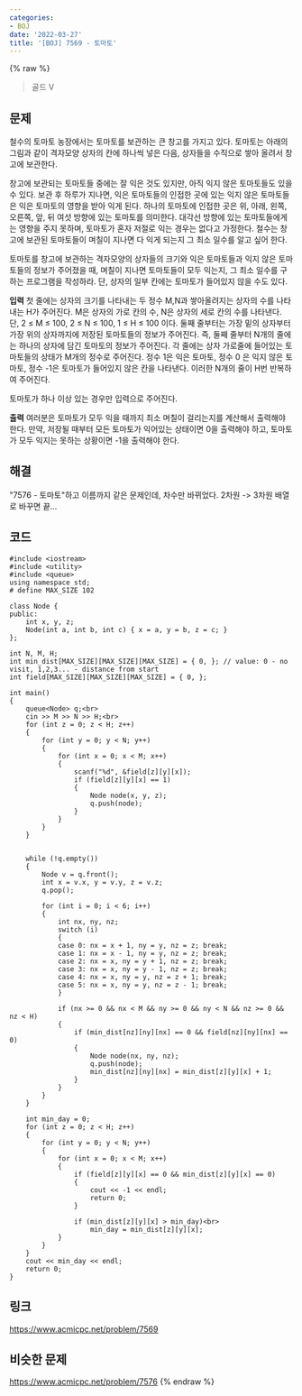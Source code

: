 ```yaml
---
categories:
- BOJ
date: '2022-03-27'
title: '[BOJ] 7569 - 토마토'
---
```


{% raw %}
> 골드 V<br>

## 문제
철수의 토마토 농장에서는 토마토를 보관하는 큰 창고를 가지고 있다. 토마토는 아래의 그림과 같이 격자모양 상자의 칸에 하나씩 넣은 다음, 상자들을 수직으로 쌓아 올려서 창고에 보관한다.

창고에 보관되는 토마토들 중에는 잘 익은 것도 있지만, 아직 익지 않은 토마토들도 있을 수 있다. 보관 후 하루가 지나면, 익은 토마토들의 인접한 곳에 있는 익지 않은 토마토들은 익은 토마토의 영향을 받아 익게 된다. 하나의 토마토에 인접한 곳은 위, 아래, 왼쪽, 오른쪽, 앞, 뒤 여섯 방향에 있는 토마토를 의미한다. 대각선 방향에 있는 토마토들에게는 영향을 주지 못하며, 토마토가 혼자 저절로 익는 경우는 없다고 가정한다. 철수는 창고에 보관된 토마토들이 며칠이 지나면 다 익게 되는지 그 최소 일수를 알고 싶어 한다.

토마토를 창고에 보관하는 격자모양의 상자들의 크기와 익은 토마토들과 익지 않은 토마토들의 정보가 주어졌을 때, 며칠이 지나면 토마토들이 모두 익는지, 그 최소 일수를 구하는 프로그램을 작성하라. 단, 상자의 일부 칸에는 토마토가 들어있지 않을 수도 있다.

**입력**
첫 줄에는 상자의 크기를 나타내는 두 정수 M,N과 쌓아올려지는 상자의 수를 나타내는 H가 주어진다. M은 상자의 가로 칸의 수, N은 상자의 세로 칸의 수를 나타낸다. 단, 2 ≤ M ≤ 100, 2 ≤ N ≤ 100, 1 ≤ H ≤ 100 이다. 둘째 줄부터는 가장 밑의 상자부터 가장 위의 상자까지에 저장된 토마토들의 정보가 주어진다. 즉, 둘째 줄부터 N개의 줄에는 하나의 상자에 담긴 토마토의 정보가 주어진다. 각 줄에는 상자 가로줄에 들어있는 토마토들의 상태가 M개의 정수로 주어진다. 정수 1은 익은 토마토, 정수 0 은 익지 않은 토마토, 정수 -1은 토마토가 들어있지 않은 칸을 나타낸다. 이러한 N개의 줄이 H번 반복하여 주어진다.

토마토가 하나 이상 있는 경우만 입력으로 주어진다.

**출력**
여러분은 토마토가 모두 익을 때까지 최소 며칠이 걸리는지를 계산해서 출력해야 한다. 만약, 저장될 때부터 모든 토마토가 익어있는 상태이면 0을 출력해야 하고, 토마토가 모두 익지는 못하는 상황이면 -1을 출력해야 한다.

##  해결
"7576 - 토마토"하고 이름까지 같은 문제인데, 차수만 바뀌었다. 2차원 -> 3차원 배열로 바꾸면 끝...<br>

## 코드
```
#include <iostream>
#include <utility>
#include <queue>
using namespace std;
# define MAX_SIZE 102

class Node {
public:
	int x, y, z;
	Node(int a, int b, int c) { x = a, y = b, z = c; }
};

int N, M, H;
int min_dist[MAX_SIZE][MAX_SIZE][MAX_SIZE] = { 0, }; // value: 0 - no visit, 1,2,3... - distance from start
int field[MAX_SIZE][MAX_SIZE][MAX_SIZE] = { 0, };

int main()
{
	queue<Node> q;<br>
	cin >> M >> N >> H;<br>
	for (int z = 0; z < H; z++)
	{
		for (int y = 0; y < N; y++)
		{
			for (int x = 0; x < M; x++)
			{
				scanf("%d", &field[z][y][x]);
				if (field[z][y][x] == 1)
				{
					Node node(x, y, z);
					q.push(node);
				}
			}
		}
	}


	while (!q.empty())
	{
		Node v = q.front();
		int x = v.x, y = v.y, z = v.z;
		q.pop();

		for (int i = 0; i < 6; i++)
		{
			int nx, ny, nz;
			switch (i)
			{
			case 0: nx = x + 1, ny = y, nz = z; break;
			case 1: nx = x - 1, ny = y, nz = z; break;
			case 2: nx = x, ny = y + 1, nz = z; break;
			case 3: nx = x, ny = y - 1, nz = z; break;
			case 4: nx = x, ny = y, nz = z + 1; break;
			case 5: nx = x, ny = y, nz = z - 1; break;
			}

			if (nx >= 0 && nx < M && ny >= 0 && ny < N && nz >= 0 && nz < H)
			{
				if (min_dist[nz][ny][nx] == 0 && field[nz][ny][nx] == 0)
				{
					Node node(nx, ny, nz);
					q.push(node);
					min_dist[nz][ny][nx] = min_dist[z][y][x] + 1;
				}
			}
		}
	}

	int min_day = 0;
	for (int z = 0; z < H; z++)
	{
		for (int y = 0; y < N; y++)
		{
			for (int x = 0; x < M; x++)
			{
				if (field[z][y][x] == 0 && min_dist[z][y][x] == 0)
				{
					cout << -1 << endl;
					return 0;
				}

				if (min_dist[z][y][x] > min_day)<br>
					min_day = min_dist[z][y][x];
			}
		}
	}
	cout << min_day << endl;
	return 0;
}
```

## 링크
https://www.acmicpc.net/problem/7569

## 비슷한 문제
https://www.acmicpc.net/problem/7576
{% endraw %}